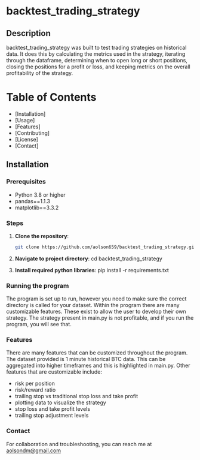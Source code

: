 # backtest_trading_strategy

## Description
backtest_trading_strategy was built to test trading strategies on historical data. It does this by calculating the metrics used in the strategy, iterating through the dataframe, determining when to open long or short positions, closing the positions for a profit or loss, and keeping metrics on the overall profitability of the strategy.

# Table of Contents
- [Installation]
- [Usage]
- [Features]
- [Contributing]
- [License]
- [Contact]

## Installation

### Prerequisites
- Python 3.8 or higher
- pandas==1.1.3
- matplotlib==3.3.2 

### Steps
1. **Clone the repository**:
   ```bash
   git clone https://github.com/aolson659/backtest_trading_strategy.git

2. **Navigate to project directory**:
   cd backtest_trading_strategy

3. **Install required python libraries**:
   pip install -r requirements.txt

### Running the program
The program is set up to run, however you need to make sure the correct directory is called for your dataset. Within the program there are many customizable features. These exist to allow the user to develop their own strategy. The strategy present in main.py is not profitable, and if you run the program, you will see that.

### Features
There are many features that can be customized throughout the program. The dataset provided is 1 minute historical BTC data. This can be aggregated into higher timeframes and this is highlighted in main.py. Other features that are customizable include:
- risk per position
- risk/reward ratio
- trailing stop vs traditional stop loss and take profit
- plotting data to visualize the strategy
- stop loss and take profit levels
- trailing stop adjustment levels

### Contact
For collaboration and troubleshooting, you can reach me at aolsondm@gmail.com

